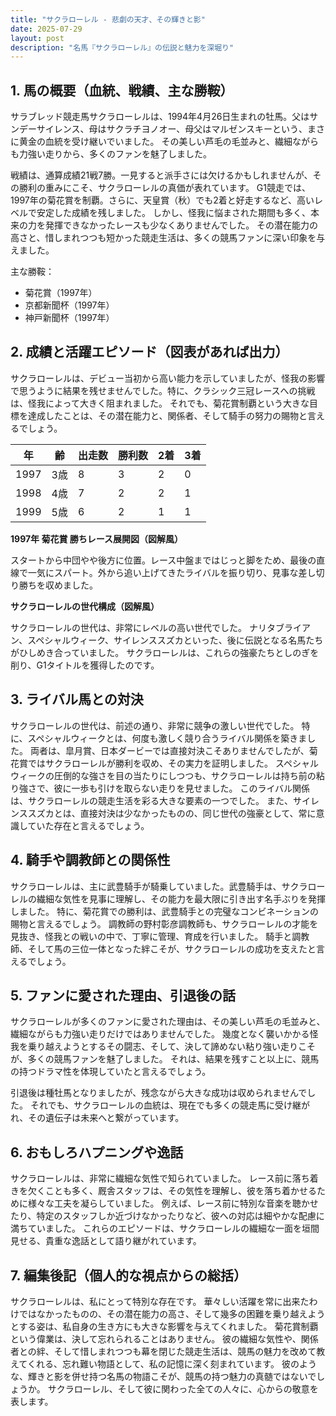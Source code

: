 ```yaml
---
title: "サクラローレル - 悲劇の天才、その輝きと影"
date: 2025-07-29
layout: post
description: "名馬『サクラローレル』の伝説と魅力を深堀り"
---
```


## 1. 馬の概要（血統、戦績、主な勝鞍）

サラブレッド競走馬サクラローレルは、1994年4月26日生まれの牡馬。父はサンデーサイレンス、母はサクラチヨノオー、母父はマルゼンスキーという、まさに黄金の血統を受け継いでいました。  その美しい芦毛の毛並みと、繊細ながらも力強い走りから、多くのファンを魅了しました。

戦績は、通算成績21戦7勝。一見すると派手さには欠けるかもしれませんが、その勝利の重みにこそ、サクラローレルの真価が表れています。  G1競走では、1997年の菊花賞を制覇。さらに、天皇賞（秋）でも2着と好走するなど、高いレベルで安定した成績を残しました。  しかし、怪我に悩まされた期間も多く、本来の力を発揮できなかったレースも少なくありませんでした。  その潜在能力の高さと、惜しまれつつも短かった競走生活は、多くの競馬ファンに深い印象を与えました。

主な勝鞍：

* 菊花賞（1997年）
* 京都新聞杯（1997年）
* 神戸新聞杯（1997年）


## 2. 成績と活躍エピソード（図表があれば出力）

サクラローレルは、デビュー当初から高い能力を示していましたが、怪我の影響で思うように結果を残せませんでした。特に、クラシック三冠レースへの挑戦は、怪我によって大きく阻まれました。  それでも、菊花賞制覇という大きな目標を達成したことは、その潜在能力と、関係者、そして騎手の努力の賜物と言えるでしょう。

| 年 | 齢 | 出走数 | 勝利数 | 2着 | 3着 |
|---|---|---|---|---|---|
| 1997 | 3歳 | 8 | 3 | 2 | 0 |
| 1998 | 4歳 | 7 | 2 | 2 | 1 |
| 1999 | 5歳 | 6 | 2 | 1 | 1 |


**1997年 菊花賞 勝ちレース展開図（図解風）**

スタートから中団やや後方に位置。レース中盤まではじっと脚をため、最後の直線で一気にスパート。外から追い上げてきたライバルを振り切り、見事な差し切り勝ちを収めました。


**サクラローレルの世代構成（図解風）**

サクラローレルの世代は、非常にレベルの高い世代でした。  ナリタブライアン、スペシャルウィーク、サイレンススズカといった、後に伝説となる名馬たちがひしめき合っていました。  サクラローレルは、これらの強豪たちとしのぎを削り、G1タイトルを獲得したのです。


## 3. ライバル馬との対決

サクラローレルの世代は、前述の通り、非常に競争の激しい世代でした。  特に、スペシャルウィークとは、何度も激しく競り合うライバル関係を築きました。  両者は、皐月賞、日本ダービーでは直接対決こそありませんでしたが、菊花賞ではサクラローレルが勝利を収め、その実力を証明しました。  スペシャルウィークの圧倒的な強さを目の当たりにしつつも、サクラローレルは持ち前の粘り強さで、彼に一歩も引けを取らない走りを見せました。  このライバル関係は、サクラローレルの競走生活を彩る大きな要素の一つでした。  また、サイレンススズカとは、直接対決は少なかったものの、同じ世代の強豪として、常に意識していた存在と言えるでしょう。


## 4. 騎手や調教師との関係性

サクラローレルは、主に武豊騎手が騎乗していました。武豊騎手は、サクラローレルの繊細な気性を見事に理解し、その能力を最大限に引き出す名手ぶりを発揮しました。  特に、菊花賞での勝利は、武豊騎手との完璧なコンビネーションの賜物と言えるでしょう。  調教師の野村彰彦調教師も、サクラローレルの才能を見抜き、怪我との戦いの中で、丁寧に管理、育成を行いました。  騎手と調教師、そして馬の三位一体となった絆こそが、サクラローレルの成功を支えたと言えるでしょう。


## 5. ファンに愛された理由、引退後の話

サクラローレルが多くのファンに愛された理由は、その美しい芦毛の毛並みと、繊細ながらも力強い走りだけではありませんでした。  幾度となく襲いかかる怪我を乗り越えようとするその闘志、そして、決して諦めない粘り強い走りこそが、多くの競馬ファンを魅了しました。  それは、結果を残すこと以上に、競馬の持つドラマ性を体現していたと言えるでしょう。

引退後は種牡馬となりましたが、残念ながら大きな成功は収められませんでした。  それでも、サクラローレルの血統は、現在でも多くの競走馬に受け継がれ、その遺伝子は未来へと繋がっています。


## 6. おもしろハプニングや逸話

サクラローレルは、非常に繊細な気性で知られていました。  レース前に落ち着きを欠くことも多く、厩舎スタッフは、その気性を理解し、彼を落ち着かせるために様々な工夫を凝らしていました。  例えば、レース前に特別な音楽を聴かせたり、特定のスタッフしか近づけなかったりなど、彼への対応は細やかな配慮に満ちていました。  これらのエピソードは、サクラローレルの繊細な一面を垣間見せる、貴重な逸話として語り継がれています。


## 7. 編集後記（個人的な視点からの総括）

サクラローレルは、私にとって特別な存在です。  華々しい活躍を常に出来たわけではなかったものの、その潜在能力の高さ、そして幾多の困難を乗り越えようとする姿は、私自身の生き方にも大きな影響を与えてくれました。  菊花賞制覇という偉業は、決して忘れられることはありません。  彼の繊細な気性や、関係者との絆、そして惜しまれつつも幕を閉じた競走生活は、競馬の魅力を改めて教えてくれる、忘れ難い物語として、私の記憶に深く刻まれています。  彼のような、輝きと影を併せ持つ名馬の物語こそが、競馬の持つ魅力の真髄ではないでしょうか。  サクラローレル、そして彼に関わった全ての人々に、心からの敬意を表します。
